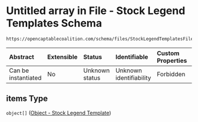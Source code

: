 # Untitled array in File - Stock Legend Templates Schema

```txt
https://opencaptablecoalition.com/schema/files/StockLegendTemplatesFile.schema.json#/properties/items
```



| Abstract            | Extensible | Status         | Identifiable            | Custom Properties | Additional Properties | Access Restrictions | Defined In                                                                                                              |
| :------------------ | :--------- | :------------- | :---------------------- | :---------------- | :-------------------- | :------------------ | :---------------------------------------------------------------------------------------------------------------------- |
| Can be instantiated | No         | Unknown status | Unknown identifiability | Forbidden         | Allowed               | none                | [StockLegendTemplatesFile.schema.json*](../../schema/files/StockLegendTemplatesFile.schema.json "open original schema") |

## items Type

`object[]` ([Object - Stock Legend Template](stocklegendtemplatesfile-properties-items-object---stock-legend-template.md))
